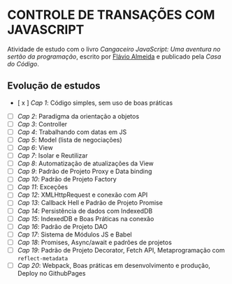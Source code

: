 # CONTROLE DE TRANSAÇÕES COM JAVASCRIPT

Atividade de estudo com o livro *Cangaceiro JavaScript: Uma aventura no sertão da programação*, escrito por [Flávio Almeida](https://github.com/flaviohenriquealmeida) e publicado pela _Casa do Código_.

## Evolução de estudos

- [ x ] *Cap 1*: Código simples, sem uso de boas práticas
- [ ] *Cap 2*: Paradigma da orientação a objetos
- [ ] *Cap 3*: Controller
- [ ] *Cap 4*: Trabalhando com datas em JS
- [ ] *Cap 5*: Model (lista de negociações)
- [ ] *Cap 6*: View
- [ ] *Cap 7*: Isolar e Reutilizar
- [ ] *Cap 8*: Automatização de atualizações da View
- [ ] *Cap 9*: Padrão de Projeto Proxy e Data binding
- [ ] *Cap 10*: Padrão de Projeto Factory
- [ ] *Cap 11*: Exceções
- [ ] *Cap 12*: XMLHttpRequest e conexão com API
- [ ] *Cap 13*: Callback Hell e Padrão de Projeto Promise
- [ ] *Cap 14*: Persistência de dados com IndexedDB
- [ ] *Cap 15*: IndexedDB e Boas Práticas na conexão
- [ ] *Cap 16*: Padrão de Projeto DAO
- [ ] *Cap 17*: Sistema de Módulos JS e Babel
- [ ] *Cap 18*: Promises, Async/await e padrões de projetos
- [ ] *Cap 19*: Padrão de Projeto Decorator, Fetch API, Metaprogramação com `reflect-metadata`
- [ ] *Cap 20*: Webpack, Boas práticas em desenvolvimento e produção, Deploy no GithubPages

